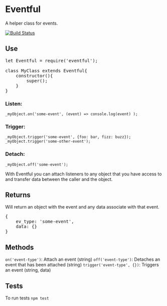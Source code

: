 Eventful
================
A helper class for events.

[![Build Status](https://travis-ci.org/DrewDahlman/eventful.svg?branch=master)](https://travis-ci.org/DrewDahlman/eventful)

## Use
<pre>
let Eventful = require('eventful');

class MyClass extends Eventful{
	constructor(){
		super();
	}
}
</pre>

### Listen:
`_myObject.on('some-event', (event) => console.log(event) );`

### Trigger:
`_myObject.trigger('some-event', {foo: bar, fizz: buzz});`
`_myObject.trigger('some-other-event');`

### Detach:
`_myObject.off('some-event');`

With Eventful you can attach listeners to any object that you have access to and transfer data between the caller and the object.

## Returns
Will return an object with the event and any data associate with that event.
<pre>
{
	ev_type: 'some-event',
	data: {}
}
</pre>

## Methods
`on('event-type')`: Attach an event (string)
`off('event-type')`: Detaches an event that has been attached (string)
`trigger('event-type', {})`: Triggers an event (string, data)

## Tests
To run tests `npm test`

